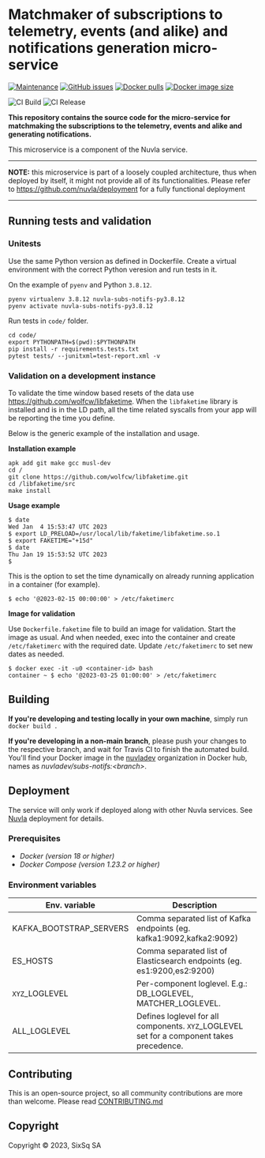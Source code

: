 # Matchmaker of subscriptions to telemetry, events (and alike) and notifications generation micro-service

[![Maintenance](https://img.shields.io/badge/Maintained%3F-yes-green.svg?style=for-the-badge)](https://github.com/nuvla/subs-notifs/graphs/commit-activity)
[![GitHub issues](https://img.shields.io/github/issues/nuvla/subs-notifs?style=for-the-badge&logo=github&logoColor=white)](https://github.com/nuvla/subs-notifs/issues)
[![Docker pulls](https://img.shields.io/docker/pulls/nuvla/subs-notifs?style=for-the-badge&logo=Docker&logoColor=white)](https://cloud.docker.com/u/nuvla/repository/docker/nuvla/subs-notifs)
[![Docker image size](https://img.shields.io/docker/image-size/nuvla/subs-notifs/master?logo=docker&logoColor=white&style=for-the-badge)](https://cloud.docker.com/u/nuvla/repository/docker/nuvla/subs-notifs)

![CI Build](https://github.com/nuvla/subs-notifs/actions/workflows/main.yml/badge.svg)
![CI Release](https://github.com/nuvla/subs-notifs/actions/workflows/release.yml/badge.svg)

**This repository contains the source code for the micro-service for matchmaking
the subscriptions to the telemetry, events and alike and generating notifications.**

This microservice is a component of the Nuvla service.

---

**NOTE:** this microservice is part of a loosely coupled architecture, thus when
deployed by itself, it might not provide all of its functionalities. Please
refer to https://github.com/nuvla/deployment for a fully functional deployment

---

## Running tests and validation

### Unitests

Use the same Python version as defined in Dockerfile. Create a virtual 
environment with the correct Python veresion and run tests in it.

On the example of `pyenv` and Python `3.8.12`.

```shell
pyenv virtualenv 3.8.12 nuvla-subs-notifs-py3.8.12
pyenv activate nuvla-subs-notifs-py3.8.12
```

Run tests in `code/` folder.

```shell
cd code/
export PYTHONPATH=$(pwd):$PYTHONPATH
pip install -r requirements.tests.txt
pytest tests/ --junitxml=test-report.xml -v
```

### Validation on a development instance

To validate the time window based resets of the data
use https://github.com/wolfcw/libfaketime. When the `libfaketime` library is
installed and is in the LD path, all the time related syscalls from your app
will be reporting the time you define.

Below is the generic example of the installation and usage.

**Installation example**

```shell
apk add git make gcc musl-dev
cd /
git clone https://github.com/wolfcw/libfaketime.git
cd /libfaketime/src
make install
```

**Usage example**

```shell
$ date
Wed Jan  4 15:53:47 UTC 2023
$ export LD_PRELOAD=/usr/local/lib/faketime/libfaketime.so.1
$ export FAKETIME="+15d"
$ date
Thu Jan 19 15:53:52 UTC 2023
$
```

This is the option to set the time dynamically on already running application in
a container (for example).

```shell
$ echo '@2023-02-15 00:00:00' > /etc/faketimerc
```

**Image for validation**

Use `Dockerfile.faketime` file to build an image for validation. Start the image
as usual. And when needed, exec into the container and create `/etc/faketimerc`
with the required date. Update `/etc/faketimerc` to set new dates as needed.

```shell
$ docker exec -it -u0 <container-id> bash 
container ~ $ echo '@2023-03-25 01:00:00' > /etc/faketimerc
```

## Building 

**If you're developing and testing locally in your own machine**, simply
run `docker build .`

**If you're developing in a non-main branch**, please push your changes to the
respective branch, and wait for Travis CI to finish the automated build. You'll
find your Docker image in the [nuvladev](https://hub.docker.com/u/nuvladev)
organization in Docker hub, names as _nuvladev/subs-notifs:\<branch\>_.

## Deployment

The service will only work if deployed along with other Nuvla services.
See [Nuvla](https://github.com/nuvla/deployment) deployment for details.

### Prerequisites

- *Docker (version 18 or higher)*
- *Docker Compose (version 1.23.2 or higher)*

### Environment variables

|Env. variable | Description |
| ------------------------ | -------------------------------------------------------------------- |
| KAFKA_BOOTSTRAP_SERVERS | Comma separated list of Kafka endpoints (eg. kafka1:9092,kafka2:9092) |
| ES_HOSTS | Comma separated list of Elasticsearch endpoints (eg. es1:9200,es2:9200) |
| `XYZ`_LOGLEVEL | Per-component loglevel. E.g.: DB_LOGLEVEL, MATCHER_LOGLEVEL. |
| ALL_LOGLEVEL | Defines loglevel for all components. `XYZ`_LOGLEVEL set for a component takes precedence. |


## Contributing

This is an open-source project, so all community contributions are more than
welcome. Please read [CONTRIBUTING.md](CONTRIBUTING.md)

## Copyright

Copyright &copy; 2023, SixSq SA
